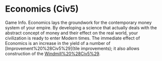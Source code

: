 # Economics (Civ5)

Game Info.
Economics lays the groundwork for the contemporary money system of your empire. By developing a science that actually deals with the abstract concept of money and their effect on the real world, your civilization is ready to enter Modern times. 
The immediate effect of Economics is an increase in the yield of a number of [Improvement%20%28Civ5%29](tile improvements); it also allows construction of the [Windmill%20%28Civ5%29](Windmill). 